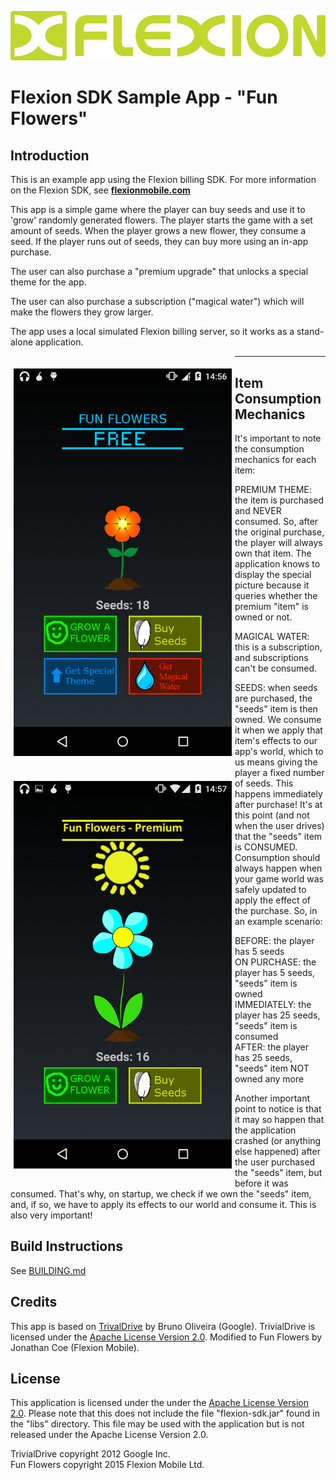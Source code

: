 ![Flexion Logo](/images/flexion-logo.png?raw=true)

Flexion SDK Sample App - "Fun Flowers"
=======

Introduction
---------------
This is an example app using the Flexion billing SDK. For more information on the Flexion SDK, see **[flexionmobile.com](http://flexionmobile.com)**


This app is a simple game where the player can buy seeds and use it to 'grow'
randomly generated flowers. The player starts the game with a set amount of seeds. 
When the player grows a new flower, they consume a seed. If the player runs 
out of seeds, they can buy more using an in-app purchase.

The user can also purchase a "premium upgrade" that unlocks a special theme
for the app.

The user can also purchase a subscription ("magical water") which will 
make the flowers they grow larger. 

The app uses a local simulated Flexion billing server, so it works as a stand-alone application. 

<img src="/images/screenshot-0.png" align="left" height="620" width="349" hspace="5" vspace="20">
<img src="/images/screenshot-1.png" align="left" height="620" width="349" hspace="5" vspace="20">


---------------
Item Consumption Mechanics
---------------

It's important to note the consumption mechanics for each item:

PREMIUM THEME: the item is purchased and NEVER consumed. So, after the original
purchase, the player will always own that item. The application knows to
display the special picture because it queries whether the premium "item" is
owned or not.

MAGICAL WATER: this is a subscription, and subscriptions can't be consumed.

SEEDS: when seeds are purchased, the "seeds" item is then owned. We
consume it when we apply that item's effects to our app's world, which to
us means giving the player a fixed number of seeds. This happens immediately
after purchase! It's at this point (and not when the user drives) that the
"seeds" item is CONSUMED. Consumption should always happen when your game
world was safely updated to apply the effect of the purchase. So, in an
example scenario:

+ BEFORE:      the player has 5 seeds
+ ON PURCHASE: the player has 5 seeds, "seeds" item is owned
+ IMMEDIATELY: the player has 25 seeds, "seeds" item is consumed
+ AFTER:       the player has 25 seeds, "seeds" item NOT owned any more

Another important point to notice is that it may so happen that
the application crashed (or anything else happened) after the user
purchased the "seeds" item, but before it was consumed. That's why,
on startup, we check if we own the "seeds" item, and, if so,
we have to apply its effects to our world and consume it. This
is also very important!


Build Instructions
---------------

See [BUILDING.md](BUILDING.md)


Credits
---------------

This app is based on [TrivalDrive](http://developer.android.com/training/in-app-billing/preparing-iab-app.html#GetSample) by Bruno Oliveira (Google). TrivialDrive is licensed under the [Apache License Version 2.0](http://www.apache.org/licenses/LICENSE-2.0). Modified to Fun Flowers by Jonathan Coe (Flexion Mobile). 


License
---------------

This application is licensed under the under the [Apache License Version 2.0](http://www.apache.org/licenses/LICENSE-2.0). Please note that this does not include the file "flexion-sdk.jar" found in the "libs" directory. This file may be used with the application but is not released under the Apache License Version 2.0. 

TrivialDrive copyright 2012 Google Inc. <br>
Fun Flowers copyright 2015 Flexion Mobile Ltd.